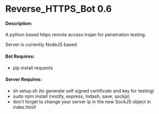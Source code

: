 # Reverse_HTTPS_Bot 0.6

#### Description:
  A python based https remote access trojan for penetration testing.

  Server is currently NodeJS based

#### Bot Requires:
  - pip install requests

#### Server Requires:
  - sh setup.sh (to generate self signed certificate and key for testing)
  - sudo npm install (restify, express, lodash, save, sockjs)
  - don't forget to change your server ip in the new SockJS object in index.html!

  
